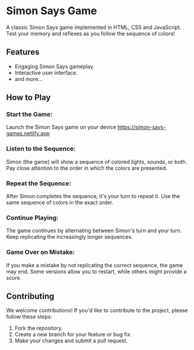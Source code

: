 # Simon Says Game

A classic Simon Says game implemented in HTML, CSS and JavaScript. Test your memory and reflexes as you follow the sequence of colors!

## Features

- Engaging Simon Says gameplay.
- Interactive user interface.
- and more...

## How to Play
### Start the Game:
Launch the Simon Says game on your device https://simon-says-games.netlify.app

### Listen to the Sequence:
Simon (the game) will show a sequence of colored lights, sounds, or both.
Pay close attention to the order in which the colors are presented.

### Repeat the Sequence:
After Simon completes the sequence, it's your turn to repeat it.
Use the same sequence of colors in the exact order.

### Continue Playing:
The game continues by alternating between Simon's turn and your turn.
Keep replicating the increasingly longer sequences.

### Game Over on Mistake:
If you make a mistake by not replicating the correct sequence, the game may end.
Some versions allow you to restart, while others might provide a score.

## Contributing

We welcome contributions! If you'd like to contribute to the project, please follow these steps:

1. Fork the repository.
2. Create a new branch for your feature or bug fix.
3. Make your changes and submit a pull request.


